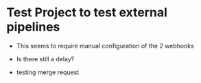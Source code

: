 # Test Project to test external pipelines

- This seems to require manual configuration of the 2 webhooks
- Is there still a delay?

- testing merge request
